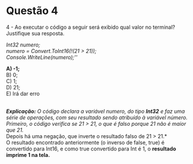 # Questão 4

4 - Ao executar o código a seguir será exibido qual valor no terminal? Justifique sua resposta.

*Int32 numero; <br/>
numero = Convert.ToInt16(!(21 > 21)); <br/>
Console.WriteLine(numero);''* <br/>

**A) -1;** <br/>
B) 0; <br/>
C) 1; <br/>
D) 21; <br/>
E) Irá dar erro <br/>
 <br/>
 
***Explicação:***
*O código declara a variável numero, do tipo **Int32** e faz uma série de operações, com seu resultado sendo atribuído à variável número. 
Primeiro, o código verifica se 21 > 21, o que é falso porque 21 não é maior que 21.* <br/> Depois há uma negação, que inverte o resultado falso de 21 > 21.* <br/>
O resultado encontrado anteriormente (o inverso de false, true) é convertido para Int16, e como true convertido para Int é 1, o **resultado imprime 1 na tela.**
